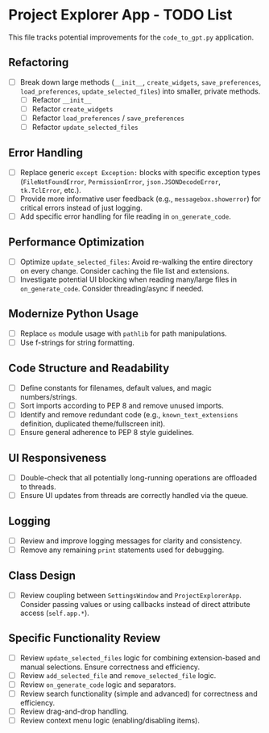 # Project Explorer App - TODO List

This file tracks potential improvements for the `code_to_gpt.py` application.

## Refactoring

-   [ ] Break down large methods (`__init__`, `create_widgets`, `save_preferences`, `load_preferences`, `update_selected_files`) into smaller, private methods.
    -   [ ] Refactor `__init__`
    -   [ ] Refactor `create_widgets`
    -   [ ] Refactor `load_preferences` / `save_preferences`
    -   [ ] Refactor `update_selected_files`

## Error Handling

-   [ ] Replace generic `except Exception:` blocks with specific exception types (`FileNotFoundError`, `PermissionError`, `json.JSONDecodeError`, `tk.TclError`, etc.).
-   [ ] Provide more informative user feedback (e.g., `messagebox.showerror`) for critical errors instead of just logging.
-   [ ] Add specific error handling for file reading in `on_generate_code`.

## Performance Optimization

-   [ ] Optimize `update_selected_files`: Avoid re-walking the entire directory on every change. Consider caching the file list and extensions.
-   [ ] Investigate potential UI blocking when reading many/large files in `on_generate_code`. Consider threading/async if needed.

## Modernize Python Usage

-   [ ] Replace `os` module usage with `pathlib` for path manipulations.
-   [ ] Use f-strings for string formatting.

## Code Structure and Readability

-   [ ] Define constants for filenames, default values, and magic numbers/strings.
-   [ ] Sort imports according to PEP 8 and remove unused imports.
-   [ ] Identify and remove redundant code (e.g., `known_text_extensions` definition, duplicated theme/fullscreen init).
-   [ ] Ensure general adherence to PEP 8 style guidelines.

## UI Responsiveness

-   [ ] Double-check that all potentially long-running operations are offloaded to threads.
-   [ ] Ensure UI updates from threads are correctly handled via the queue.

## Logging

-   [ ] Review and improve logging messages for clarity and consistency.
-   [ ] Remove any remaining `print` statements used for debugging.

## Class Design

-   [ ] Review coupling between `SettingsWindow` and `ProjectExplorerApp`. Consider passing values or using callbacks instead of direct attribute access (`self.app.*`).

## Specific Functionality Review

-   [ ] Review `update_selected_files` logic for combining extension-based and manual selections. Ensure correctness and efficiency.
-   [ ] Review `add_selected_file` and `remove_selected_file` logic.
-   [ ] Review `on_generate_code` logic and separators.
-   [ ] Review search functionality (simple and advanced) for correctness and efficiency.
-   [ ] Review drag-and-drop handling.
-   [ ] Review context menu logic (enabling/disabling items).
